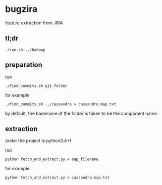 # bugzira
feature extraction from JIRA

## tl;dr

    ./run.sh ../hadoop

## preparation
run

    ./find_commits.sh git_folder
for example

    ./find_commits.sh ../cassandra > cassandra.map.txt
by default, the basename of the folder is taken to be the component name

## extraction
(note: the project is python3.4+)

run 

    python fetch_and_extract.py < map_filename

for example

    python fetch_and_extract.py < cassandra.map.txt
